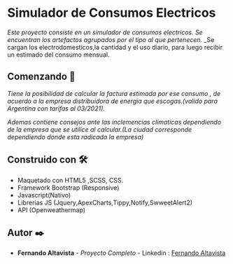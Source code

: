 # Simulador de Consumos Electricos

_Este proyecto consiste en un simulador de consumos electricos. Se encuentran los artefactos agrupados por el tipo al que pertenecen._
_Se cargan los electrodomesticos,la cantidad y el uso diario, para luego recibir un estimado del consumo mensual.


## Comenzando 🚀

_Tiene la posibilidad de calcular la factura estimada por ese consumo , de acuerdo a la empresa distribuidora de 
energia que escogas.(valido para Argentina con tarifas al 03/2021)._

_Ademas contiene consejos ante las inclemencias climaticas dependiendo de la empresa que se utilice al calcular.(La ciudad corresponde dependiendo donde esta radicada la empresa)_

## Construido con 🛠️

* Maquetado con HTML5 ,SCSS, CSS.
* Framework Bootstrap (Responsive)
* Javascript(Nativo)
* Librerias JS (Jquery,ApexCharts,Tippy,Notify,SwweetAlert2)
* API (Openweathermap)


## Autor ✒️

* **Fernando Altavista** - *Proyecto Completo* - Linkedin : [Fernando Altavista](https://www.linkedin.com/in/fernando-andres-altavista-614453201)


